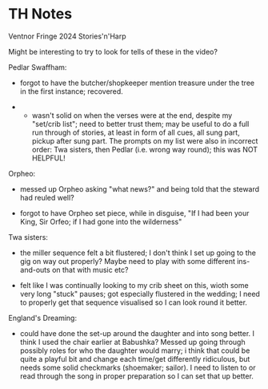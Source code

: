 # TH Notes

Ventnor Fringe 2024 Stories'n'Harp

Might be interesting to try to look for tells of these in the video?

Pedlar Swaffham:

- forgot to have the butcher/shopkeeper mention treasure under the tree in the first instance; recovered.

- - wasn't solid on when the verses were at the end, despite my "set/crib list"; need to better trust them; may be useful to do a full run through of stories, at least in form of all cues, all sung part, pickup after sung part. The prompts on my list were also in incorrect order: Twa sisters, then Pedlar (i.e. wrong way round); this was NOT HELPFUL!

Orpheo:

- messed up Orpheo asking "what news?" and being told that the steward had reuled well?

- forgot to have Orpheo set piece, while in disguise, "If I had been your King, Sir Orfeo; if I had gone into the wilderness"

Twa sisters:

- the miller sequence felt a bit flustered; I don't think I set up going to the gig on way out properly? Maybe need to play with some different ins-and-outs on that with music etc?

- felt like I was continually looking to my crib sheet on this, wioth some very long "stuck" pauses; got especially flustered in the wedding; I need to properly get that sequence visualised so I can look round it better.

England's Dreaming:

- could have done the set-up around the daughter and into song better. I think I used the chair earlier at Babushka? Messed up going through possibly roles for who the daughter would marry; i think that could be quite a playful bit and change each time/get differently ridiculous, but needs some solid checkmarks (shoemaker; sailor). I need to listen to or read through the song in proper preparation so I can set that up better.
